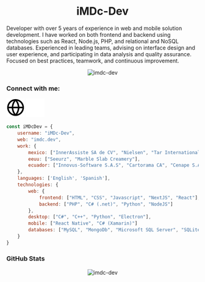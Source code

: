 <h1 align="center">iMDc-Dev</h1>

Developer with over 5 years of experience in web and mobile solution development. I have worked on both frontend and backend using technologies such as React, Node.js, PHP, and relational and NoSQL databases. Experienced in leading teams, advising on interface design and user experience, and participating in data analysis and quality assurance. Focused on best practices, teamwork, and continuous improvement.

<p align="center">
    <img src="https://komarev.com/ghpvc/?username=imdc-dev&label=Profile%20views&color=0e75b6&style=flat"
         alt="imdc-dev"/>
</p>

### Connect with me:

[![website](./img/globe-light.svg)](https://imdc.dev)
[![website](./img/globe-dark.svg)](https://imdc.dev)

```javascript
const iMDcDev = {
    username: "iMDc-Dev",
    web: "imdc.dev",
    work: {
        mexico: ["InnerAssiste SA de CV", "Nielsen", "Tar International"],
        eeuu: ["Seeurz", "Marble Slab Creamery"],
        ecuador: ["Innovus-Software S.A.S", "Cartorama CA", "Cenape S.A.S", "Omedso S.A.S", "Save EC"]
    },
    languages: ['English', 'Spanish'],
    technologies: {
        web: {
            frontend: ["HTML", "CSS", "Javascript", "NextJS", "React"],
            backend: ["PHP", "C# (.net)", "Python", "NodeJS"]
        },
        desktop: ["C#", "C++", "Python", "Electron"],
        mobile: ["React Native", "C# (Xamarin)"]
        databases: ["MySQL", "MongoDb", "Microsoft SQL Server", "SQLite", "PostgreSQL"]
    }
}
```

<h3 align="left">GitHub Stats</h3>
<p align="center"><img align="center" src="https://nirzak-streak-stats.vercel.app/?user=iMDc-Dev&theme=default&hide_border=false" alt="imdc-dev" /></p>